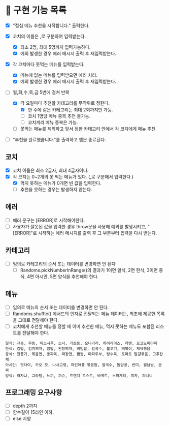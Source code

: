 # 📌 구현 기능 목록

- [x] "점심 메뉴 추천을 시작합니다." 출력한다.

- [x] 코치의 이름은 ,로 구분하여 입력받는다.

  - [x] 최소 2명, 최대 5명까지 입력가능하다.
  - [x] 예외 발생한 경우 에러 메시지 출력 후 재입력받는다.

- [x] 각 코치마다 못먹는 메뉴를 입력받는다.

  - [x] 메뉴에 없는 메뉴를 입력받으면 에러 처리.
  - [x] 예외 발생한 경우 에러 메시지 출력 후 재입력받는다.

- [ ] 월,화,수,목,금 5번에 걸쳐 반복

  - [x] 각 요일마다 추천할 카테고리를 무작위로 정한다.
    - [x] 한 주에 같은 카테고리는 최대 2회까지만 가능.
    - [ ] 코치 1명당 메뉴 중복 추천 불가능.
    - [ ] 코치끼리 메뉴 중복은 가능.
  - [ ] 못먹는 메뉴를 제외하고 앞서 정한 카테고리 안에서 각 코치에게 메뉴 추천.

- [ ] "추천을 완료했습니다."를 출력하고 앱은 종료된다.

## 코치

- [x] 코치 이름은 최소 2글자, 최대 4글자이다.
- [x] 각 코치는 0~2개의 못 먹는 메뉴가 있다. (,로 구분해서 입력한다.)
  - [x] 먹지 못하는 메뉴가 0개면 빈 값을 입력한다.
  - [ ] 추천을 못하는 경우는 발생하지 않는다.

## 에러

- [ ] 에러 문구는 [ERROR]로 시작해야한다.
- [ ] 사용자가 잘못된 값을 입력한 경우 throw문을 사용해 예외를 발생시키고, "[ERROR]"로 시작하는 에러 메시지를 출력 후 그 부분부터 입력을 다시 받는다.

## 카테고리

- [ ] 임의로 카테고리의 순서 또는 데이터를 변경하면 안 된다
  - [ ] Randoms.pickNumberInRange()의 결과가 1이면 일식, 2면 한식, 3이면 중식, 4면 아시안, 5면 양식을 추천해야 한다.

## 메뉴

- [ ] 임의로 메뉴의 순서 또는 데이터를 변경하면 안 된다.
- [ ] Randoms.shuffle() 메서드의 인자로 전달되는 메뉴 데이터는, 최초에 제공한 목록을 그대로 전달해야 한다.
- [ ] 코치에게 추천할 메뉴를 정할 때 이미 추천한 메뉴, 먹지 못하는 메뉴도 포함된 리스트를 전달해야 한다.

```
일식: 규동, 우동, 미소시루, 스시, 가츠동, 오니기리, 하이라이스, 라멘, 오코노미야끼
한식: 김밥, 김치찌개, 쌈밥, 된장찌개, 비빔밥, 칼국수, 불고기, 떡볶이, 제육볶음
중식: 깐풍기, 볶음면, 동파육, 짜장면, 짬뽕, 마파두부, 탕수육, 토마토 달걀볶음, 고추잡채
아시안: 팟타이, 카오 팟, 나시고렝, 파인애플 볶음밥, 쌀국수, 똠얌꿍, 반미, 월남쌈, 분짜
양식: 라자냐, 그라탱, 뇨끼, 끼슈, 프렌치 토스트, 바게트, 스파게티, 피자, 파니니
```

## 프로그래밍 요구사항

- [ ] depth 2까지
- [ ] 함수길이 15라인 이하.
- [ ] else 지양
